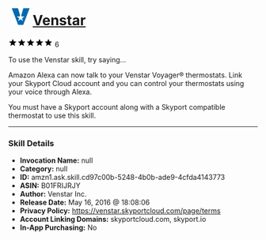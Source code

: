 # &nbsp;<img src="skill_icon" alt="Venstar icon" width="36"> [Venstar](http://alexa.amazon.com/#skills/amzn1.ask.skill.cd97c00b-5248-4b0b-ade9-4cfda4143773)
![5 stars](../../images/ic_star_black_18dp_1x.png)![5 stars](../../images/ic_star_black_18dp_1x.png)![5 stars](../../images/ic_star_black_18dp_1x.png)![5 stars](../../images/ic_star_black_18dp_1x.png)![5 stars](../../images/ic_star_black_18dp_1x.png) 6

To use the Venstar skill, try saying...

Amazon Alexa can now talk to your Venstar Voyager® thermostats. Link your Skyport Cloud account and you can control your thermostats using your voice through Alexa.

You must have a Skyport account along with a Skyport compatible thermostat to use this skill.

***

### Skill Details

* **Invocation Name:** null
* **Category:** null
* **ID:** amzn1.ask.skill.cd97c00b-5248-4b0b-ade9-4cfda4143773
* **ASIN:** B01FRIJRJY
* **Author:** Venstar Inc.
* **Release Date:** May 16, 2016 @ 18:08:06
* **Privacy Policy:** https://venstar.skyportcloud.com/page/terms
* **Account Linking Domains:** skyportcloud.com, skyport.io
* **In-App Purchasing:** No

